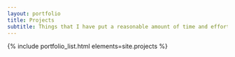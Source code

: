 ```yaml
---
layout: portfolio
title: Projects
subtitle: Things that I have put a reasonable amount of time and effort into, and are not likely to break suddenly.
---
```


{% include portfolio_list.html elements=site.projects %}

